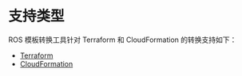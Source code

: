 # 支持类型

ROS 模板转换工具针对 Terraform 和 CloudFormation 的转换支持如下：

- [Terraform](/zh-cn/supported-types-tf)
- [CloudFormation](/zh-cn/supported-types-cf)

